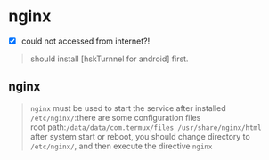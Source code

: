 # nginx 

- [x]  could not accessed from internet?! 

> should install [hskTurnnel for android] first.  

## nginx  

> `nginx` must be used to start the service after installed  
> `/etc/nginx/`:there are some configuration files  
> root path:`/data/data/com.termux/files
/usr/share/nginx/html`  
> after system start or reboot, you should change directory to `/etc/nginx/`, and then execute the directive `nginx`  



